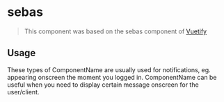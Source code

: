 # sebas

>This component was based on the sebas component of [Vuetify](https://vuetifyjs.com/en/components/sebas/ "Vuetify's sebas component")

## Usage

These types of ComponentName are usually used for notifications, eg. appearing onscreen the moment you logged in. ComponentName can be useful when you need to display certain message onscreen for the user/client.

<!-- Component template need to be here -->
<sebas/>





